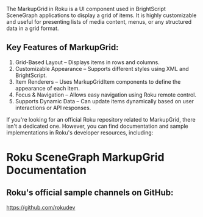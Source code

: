 The MarkupGrid in Roku is a UI component used in BrightScript SceneGraph applications to display a grid of items. 
It is highly customizable and useful for presenting lists of media content,
menus, or any structured data in a grid format.

## Key Features of MarkupGrid:
1. Grid-Based Layout – Displays items in rows and columns.
2. Customizable Appearance – Supports different styles using XML and BrightScript.
3. Item Renderers – Uses MarkupGridItem components to define the appearance of each item.
4. Focus & Navigation – Allows easy navigation using Roku remote control.
5. Supports Dynamic Data – Can update items dynamically based on user interactions or API responses.

If you're looking for an official Roku repository related to MarkupGrid, there isn't a dedicated one.
However, you can find documentation and sample implementations in Roku's developer resources, 
including:

# Roku SceneGraph MarkupGrid Documentation
## Roku's official sample channels on GitHub: 
https://github.com/rokudev
